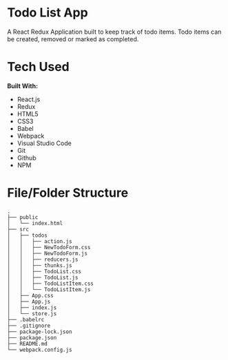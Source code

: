 # Todo List App

A React Redux Application built to keep track of todo items. Todo items can be created, removed or marked as completed.

# Tech Used

**Built With:**

- React.js
- Redux
- HTML5
- CSS3
- Babel
- Webpack
- Visual Studio Code
- Git
- Github
- NPM

# File/Folder Structure

```
.
├── public
│   └── index.html
├── src
│   ├── todos
│   │   ├── action.js
│   │   ├── NewTodoForm.css
│   │   ├── NewTodoForm.js
│   │   ├── reducers.js
│   │   ├── thunks.js
│   │   ├── TodoList.css
│   │   ├── TodoList.js
│   │   ├── TodoListItem.css
│   │   └── TodoListItem.js
│   ├── App.css
│   ├── App.js
│   ├── index.js
│   └── store.js
├── .babelrc
├── .gitignore
├── package-lock.json
├── package.json
├── README.md
└── webpack.config.js
```
